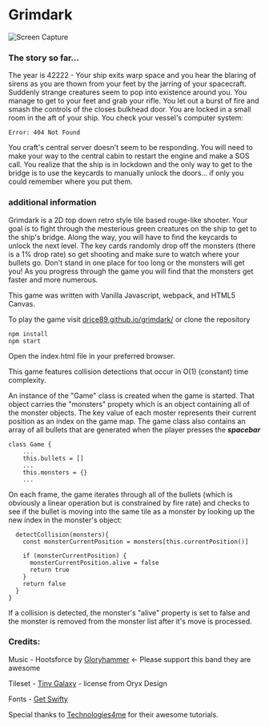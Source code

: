 # Grimdark

![Screen Capture](https://media1.giphy.com/media/Q8ChyylVsKBQhWxws4/giphy.gif)

### The story so far...

The year is 42222 - Your ship exits warp space and you hear the blaring of sirens as you are thown from your feet by the jarring of your spacecraft. Suddenly strange creatures seem to pop into existence around you. You manage to get to your feet and grab your rifle. You let out a burst of fire and smash the controls of the closes bulkhead door. You are locked in a small room in the aft of your ship. You check your vessel's computer system:

    Error: 404 Not Found

You craft's central server doesn't seem to be responding. You will need to make your way to the central cabin to restart the engine and make a SOS call. You realize that the ship is in lockdown and the only way to get to the bridge is to use the keycards to manually unlock the doors... if only you could remember where you put them.

### additional information

Grimdark is a 2D top down retro style tile based rouge-like shooter. Your goal is to fight through the mesterious green creatures on the ship to get to the ship's bridge. Along the way, you will have to find the keycards to unlock the next level. The key cards randomly drop off the monsters (there is a 1% drop rate) so get shooting and make sure to watch where your bullets go. Don't stand in one place for too long or the monsters will get you! As you progress through the game you will find that the monsters get faster and more numerous.

This game was written with Vanilla Javascript, webpack, and HTML5 Canvas.

To play the game visit [drice89.github.io/grimdark/](drice89.github.io/grimdark/) or clone the repository

    npm install
    npm start

Open the index.html file in your preferred browser.

This game features collision detections that occur in O(1) (constant) time complexity.

An instance of the "Game" class is created when the game is started. That object carries the "monsters" propety which is an object containing all of the monster objects. The key value of each moster represents their current position as an index on the game map. The game class also contains an array of all bullets that are generated when the player presses the ***spacebar*** 

    class Game {
        ...
        this.bullets = []
        ...
        this.monsters = {}
        ...

On each frame, the game iterates through all of the bullets (which is obviously a linear operation but is constrained by fire rate) and checks to see if the bullet is moving into the same tile as a monster by looking up the new index in the monster's object:

      detectCollision(monsters){
        const monsterCurrentPosition = monsters[this.currentPosition()]

        if (monsterCurrentPosition) {
          monsterCurrentPosition.alive = false
          return true
        }
        return false
      }
    }

If a collision is detected, the monster's "alive" property is set to false and the monster is removed from the monster list after it's move is processed.

### Credits:
Music - Hootsforce by [Gloryhammer](https://gloryhammer.com/) <- Please support this band they are awesome

Tileset - [Tiny Galaxy](https://www.oryxdesignlab.com/tinygalaxy) - license from Oryx Design

Fonts - [Get Swifty](https://fontmeme.com/fonts/get-schwifty-font/)

Special thanks to [Technologies4me](https://www.youtube.com/channel/UCHpHBzk4fz3oeQ31hmCreGg) for their awesome tutorials.

